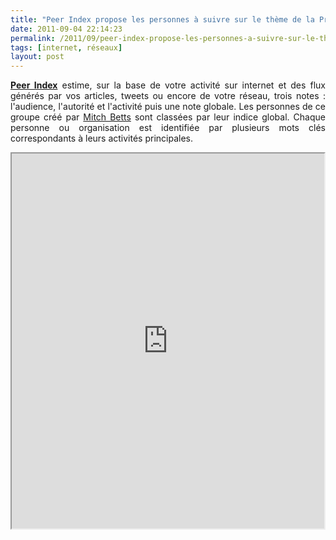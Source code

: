 ```yaml
---
title: "Peer Index propose les personnes à suivre sur le thème de la Prospective"
date: 2011-09-04 22:14:23
permalink: /2011/09/peer-index-propose-les-personnes-a-suivre-sur-le-theme-de-la-prospective.html
tags: [internet, réseaux]
layout: post
---
```


<p style="text-align: justify;"><a href="http://www.peerindex.com" target="_blank"><strong>Peer Index</strong></a> estime, sur la base de votre activité sur internet et des flux générés par vos articles, tweets ou encore de votre réseau, trois notes : l'audience, l'autorité et l'activité puis une note globale. Les personnes de ce groupe créé par <a href="http://www.peerindex.com/mitchbetts" title="Mitch Betts">Mitch Betts</a> sont classées par leur indice global. Chaque personne ou organisation est identifiée par plusieurs mots clés correspondants à leurs activités principales.</p> <p><iframe height="600" src="http://api.peerindex.net/1/embed/group?profile=mitchbetts&group=futurists" width="500"></iframe></p>
